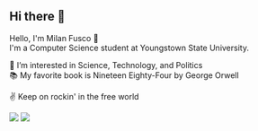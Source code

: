 ## Hi there 👋 

Hello, I'm Milan Fusco 👋  
I'm a Computer Science student at Youngstown State University.  

👀 I’m interested in Science, Technology, and Politics   
📚 My favorite book is Nineteen Eighty-Four by George Orwell    

✌ Keep on rockin' in the free world 


<img src="https://github-trophies.vercel.app/?username=milanfusco&theme=gruvbox&no-border=true&title=MultiLanguage,LongTimeUser,NewUser"/>
<img src="https://github-profile-trophy.vercel.app/?username=milanfusco&theme=gruvbox&no-border=true&title=Commits,Experience,Repositories"/>


